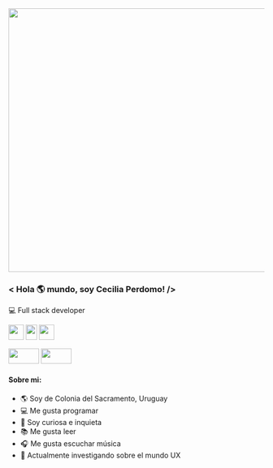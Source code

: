 <img src="https://www.workifit.com/static/1e69b64e49b07e5068e951002ceb316c/0_K2WLMTExLyida7OR.gif" width="680" height="520"/>

### < Hola :earth_americas: mundo, soy Cecilia Perdomo! />                     
:computer: Full stack developer 

<img src="https://upload.wikimedia.org/wikipedia/commons/thumb/6/61/HTML5_logo_and_wordmark.svg/640px-HTML5_logo_and_wordmark.svg.png" width="30" height="30" /> <img src="https://e7.pngegg.com/pngimages/188/673/png-clipart-cascading-style-sheets-css3-bootstrap-valid-blue-angle-thumbnail.png" width="22" height="30" /> <img src="https://upload.wikimedia.org/wikipedia/commons/6/6a/JavaScript-logo.png" width="30" height="30" /> 

<img src="https://logos-download.com/wp-content/uploads/2016/09/React_logo_wordmark.png" width="60" height="30" /> <img src="https://brandslogos.com/wp-content/uploads/images/large/angular-logo-1.png" width="60" height="30" />

#### Sobre mi: 

- 🌎 Soy de Colonia del Sacramento, Uruguay
- 💻 Me gusta programar
- 💎 Soy curiosa e inquieta
- :books: Me gusta leer 
- :headphones: Me gusta escuchar música
- 🌱 Actualmente investigando sobre el mundo UX


<!--

https://upload.wikimedia.org/wikipedia/ar/7/7a/Dino_Swords.gif) 
**CeciliaBPerdomo/CeciliaBPerdomo** is a ✨ _special_ ✨ repository because its `README.md` (this file) appears on your GitHub profile.

Here are some ideas to get you started:

- 🔭 I’m currently working on ...
- 🌱 I’m currently learning ...
- 👯 I’m looking to collaborate on ...
- 🤔 I’m looking for help with ...
- 💬 Ask me about ...
- 📫 How to reach me: ...
- 😄 Pronouns: ...
- ⚡ Fun fact: ...
-->
